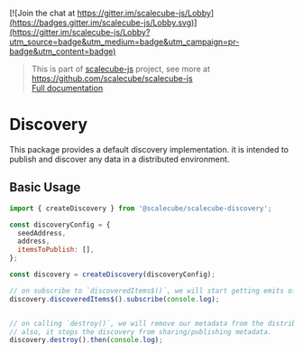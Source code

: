 [![Join the chat at https://gitter.im/scalecube-js/Lobby](https://badges.gitter.im/scalecube-js/Lobby.svg)](https://gitter.im/scalecube-js/Lobby?utm_source=badge&utm_medium=badge&utm_campaign=pr-badge&utm_content=badge)

> This is part of [scalecube-js](https://github.com/scalecube/scalecube-js) project, see more at <https://github.com/scalecube/scalecube-js>  
> [Full documentation](http://scalecube.io/javascript-docs)

# Discovery

This package provides a default discovery implementation.
it is intended to publish and discover any data in a distributed environment.

## Basic Usage

```javascript
import { createDiscovery } from '@scalecube/scalecube-discovery';

const discoveryConfig = {
  seedAddress,
  address,
  itemsToPublish: [],
};

const discovery = createDiscovery(discoveryConfig);

// on subscribe to `discoveredItems$()`, we will start getting emits of the distributed environment's latest state.
discovery.discoveredItems$().subscribe(console.log); 


// on calling `destroy()`, we will remove our metadata from the distributed environment. 
// also, it stops the discovery from sharing/publishing metadata.
discovery.destroy().then(console.log); 
```
